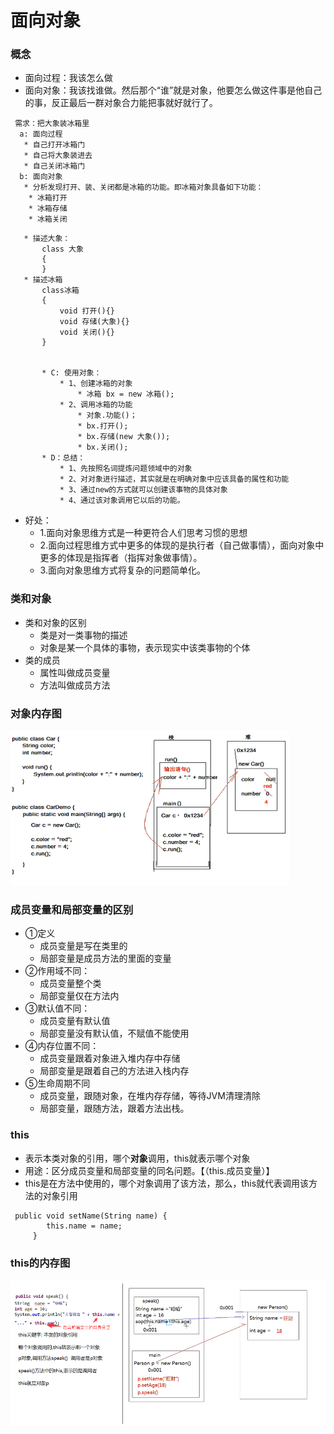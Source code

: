 # 面向对象
### 概念
* 面向过程：我该怎么做
* 面向对象：我该找谁做。然后那个“谁”就是对象，他要怎么做这件事是他自己的事，反正最后一群对象合力能把事就好就行了。
 ```
  需求：把大象装冰箱里
   a: 面向过程
    * 自己打开冰箱门
    * 自己将大象装进去
    * 自己关闭冰箱门
   b: 面向对象
    * 分析发现打开、装、关闭都是冰箱的功能。即冰箱对象具备如下功能：
     * 冰箱打开
     * 冰箱存储
     * 冰箱关闭
 ```
 ```
    * 描述大象：
    	class 大象
    	{
    	}
    * 描述冰箱
    	class冰箱
    	{
    		void 打开(){}
    		void 存储(大象){}
    		void 关闭(){}
    	}


    	* C: 使用对象：
    		* 1、创建冰箱的对象
    			* 冰箱 bx = new 冰箱();
    		* 2、调用冰箱的功能
    			* 对象.功能()；
    			* bx.打开();
    			* bx.存储(new 大象());
    			* bx.关闭();
    	* D：总结：
    		* 1、先按照名词提炼问题领域中的对象
    		* 2、对对象进行描述，其实就是在明确对象中应该具备的属性和功能
    		* 3、通过new的方式就可以创建该事物的具体对象
    		* 4、通过该对象调用它以后的功能。
 ```

   * 好处：
      * 1.面向对象思维方式是一种更符合人们思考习惯的思想
      * 2.面向过程思维方式中更多的体现的是执行者（自己做事情），面向对象中更多的体现是指挥者（指挥对象做事情）。
      * 3.面向对象思维方式将复杂的问题简单化。
### 类和对象
* 类和对象的区别
  * 类是对一类事物的描述
  * 对象是某一个具体的事物，表示现实中该类事物的个体
* 类的成员
  * 属性叫做成员变量
  * 方法叫做成员方法

### 对象内存图
![image](https://github.com/ericyishi/img-folder/blob/master/summary/backend/objectInMem.png)
### 成员变量和局部变量的区别
* ①定义
  * 成员变量是写在类里的
  * 局部变量是成员方法的里面的变量
* ②作用域不同：
  * 成员变量整个类
  * 局部变量仅在方法内
* ③默认值不同：
  * 成员变量有默认值
  * 局部变量没有默认值，不赋值不能使用
* ④内存位置不同：
  * 成员变量跟着对象进入堆内存中存储
  * 局部变量是跟着自己的方法进入栈内存
* ⑤生命周期不同
  * 成员变量，跟随对象，在堆内存存储，等待JVM清理清除
  * 局部变量，跟随方法，跟着方法出栈。

### this
* 表示本类对象的引用，哪个**对象**调用，this就表示哪个对象
* 用途：区分成员变量和局部变量的同名问题。【（this.成员变量）】
* this是在方法中使用的，哪个对象调用了该方法，那么，this就代表调用该方法的对象引用
```
 public void setName(String name) {
	 	this.name = name;
	 }
```


### this的内存图
![image](https://github.com/ericyishi/img-folder/blob/master/summary/backend/thisInMem.png)

